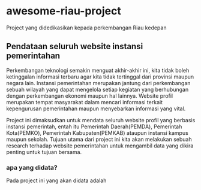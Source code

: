 # awesome-riau-project
Project yang didedikasikan kepada perkembangan Riau kedepan

## Pendataan seluruh website instansi pemerintahan
Perkembangan teknologi semakin menguat akhir-akhir ini, kita tidak boleh ketinggalan informasi terbaru agar kita tidak tertinggal dari provinsi maupun negara lain. Instansi pemerintahan merupakan jantung dari perkembangan sebuah wilayah yang dapat mengelola setiap kegiatan yang berhubungan dengan perkembangan ekonomi maupun hal lainnya. Website profil merupakan tempat masyarakat dalam mencari informasi terkait kepengurusan pemerintahan maupun menyebarkan informasi yang vital. 

Project ini dimaksudkan untuk mendata seluruh website profil yang berbasis instansi pemerintah, entah itu Pemerintah Daerah(PEMDA), Pemerintah Kota(PEMKO), Pemerintah Kabupaten(PEMKAB) ataupun instansi kampus maupun sekolah. Tujuan utama dari project ini kita akan melakukan sebuah research terhadap website pemerintahan untuk mengambil data yang dikira penting untuk tujuan bersama.

### apa yang didata?
Pada project ini yang akan didata adalah 

